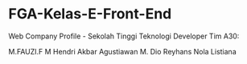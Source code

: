 # FGA-Kelas-E-Front-End

Web Company Profile - Sekolah Tinggi Teknologi Developer Tim A30:

M.FAUZI.F
M Hendri Akbar Agustiawan
M. Dio Reyhans
Nola Listiana
